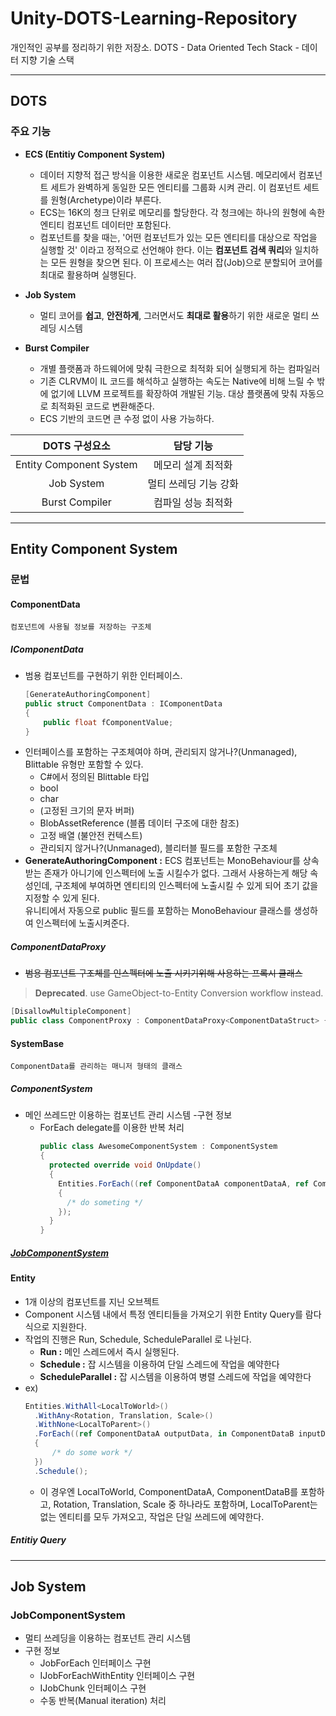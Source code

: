 # Unity-DOTS-Learning-Repository
개인적인 공부를 정리하기 위한 저장소.
DOTS - Data Oriented Tech Stack - 데이터 지향 기술 스택

---

## DOTS
### 주요 기능
- **ECS (Entitiy Component System)**
  - 데이터 지향적 접근 방식을 이용한 새로운 컴포넌트 시스템.
  메모리에서 컴포넌트 세트가 완벽하게 동일한 모든 엔티티를 그룹화 시켜 관리. 이 컴포넌트 세트를 원형(Archetype)이라 부른다.
  - ECS는 16K의 청크 단위로 메모리를 할당한다. 각 청크에는 하나의 원형에 속한 엔티티 컴포넌트 데이터만 포함된다.
  - 컴포넌트를 찾을 때는, '어떤 컴포넌트가 있는 모든 엔티티를 대상으로 작업을 실행할 것' 이라고 정적으로 선언해야 한다. 이는 **컴포넌트 검색 쿼리**와 일치하는 모든 원형을 찾으면 된다. 이 프로세스는 여러 잡(Job)으로 분할되어 코어를 최대로 활용하며 실행된다.
  
- **Job System**
  - 멀티 코어를 **쉽고**, **안전하게**, 그러면서도 **최대로 활용**하기 위한 새로운 멀티 쓰레딩 시스템
  
- **Burst Compiler**
  - 개별 플랫폼과 하드웨어에 맞춰 극한으로 최적화 되어 실행되게 하는 컴파일러
  - 기존 CLRVM이 IL 코드를 해석하고 실행하는 속도는 Native에 비해 느릴 수 밖에 없기에 LLVM 프로젝트를 확장하여 개발된 기능. 대상 플랫폼에 맞춰 자동으로 최적화된 코드로 변환해준다.
  - ECS 기반의 코드면 큰 수정 없이 사용 가능하다.


| DOTS 구성요소 | 담당 기능 |
| :---: | :---: |
| Entity Component System | 메모리 설계 최적화 |
| Job System | 멀티 쓰레딩 기능 강화 |
| Burst Compiler | 컴파일 성능 최적화 |

---
## Entity Component System
### 문법
#### ComponentData
    컴포넌트에 사용될 정보를 저장하는 구조체

  ##### IComponentData
  - 범용 컴포넌트를 구현하기 위한 인터페이스.
    ```csharp
    [GenerateAuthoringComponent]
    public struct ComponentData : IComponentData
    {
        public float fComponentValue;
    }
    ```
  - 인터페이스를 포함하는 구조체여야 하며, 관리되지 않거나?(Unmanaged), Blittable 유형만 포함할 수 있다.
    - C#에서 정의된 Blittable 타입
    - bool
    - char
    - (고정된 크기의 문자 버퍼)
    - BlobAssetReference<T> (블롭 데이터 구조에 대한 참조)
    - 고정 배열 (불안전 컨텍스트)
    - 관리되지 않거나?(Unmanaged), 블리터블 필드를 포함한 구조체
  - **GenerateAuthoringComponent :** ECS 컴포넌트는 MonoBehaviour를 상속받는 존재가 아니기에 인스펙터에 노출 시킬수가 없다. 그래서 사용하는게 해당 속성인데, 구조체에 부여하면 엔티티의 인스펙터에 노출시킬 수 있게 되어 초기 값을 지정할 수 있게 된다.   
  유니티에서 자동으로 public 필드를 포함하는 MonoBehaviour 클래스를 생성하여 인스펙터에 노출시켜준다. 

  ##### ComponentDataProxy
  - ~~범용 컴포넌트 구조체를 인스펙터에 노출 시키기위해 사용하는 프록시 클래스~~
  > **Deprecated**. use GameObject-to-Entity Conversion workflow instead.
  ```csharp
  [DisallowMultipleComponent]
  public class ComponentProxy : ComponentDataProxy<ComponentDataStruct> { }
```

#### SystemBase
    ComponentData를 관리하는 매니저 형태의 클래스

  ##### ComponentSystem
  - 메인 쓰레드만 이용하는 컴포넌트 관리 시스템
  -구현 정보
    - ForEach delegate를 이용한 반복 처리
      ```csharp
      public class AwesomeComponentSystem : ComponentSystem 
      {
        protected override void OnUpdate() 
        {
          Entities.ForEach((ref ComponentDataA componentDataA, ref ComponentDataB componentDataB) => 
          {
            /* do someting */
          }); 
        }
      }
      ```
  
  ##### [JobComponentSystem](https://github.com/3lueDahlia/Unity-DOTS-Learning-Repository/blob/master/README.md#JobComponentSystem)

#### Entity
- 1개 이상의 컴포넌트를 지닌 오브젝트
- Component 시스템 내에서 특정 엔티티들을 가져오기 위한 Entity Query를 람다식으로 지원한다.
- 작업의 진행은 Run, Schedule, ScheduleParallel 로 나뉜다.
  - **Run :** 메인 스레드에서 즉시 실행된다.
  - **Schedule :** 잡 시스템을 이용하여 단일 스레드에 작업을 예약한다
  - **ScheduleParallel :** 잡 시스템을 이용하여 병렬 스레드에 작업을 예약한다
- ex)
  ```csharp
  Entities.WithAll<LocalToWorld>()
    .WithAny<Rotation, Translation, Scale>()
    .WithNone<LocalToParent>()
    .ForEach((ref ComponentDataA outputData, in ComponentDataB inputData) =>
    {
        /* do some work */
    })
    .Schedule();
  ```
  - 이 경우엔 LocalToWorld, ComponentDataA, ComponentDataB를 포함하고, Rotation, Translation, Scale 중 하나라도 포함하며, LocalToParent는 없는 엔티티를 모두 가져오고, 작업은 단일 쓰레드에 예약한다.
  
##### Entitiy Query

---
## Job System
### JobComponentSystem
- 멀티 쓰레딩을 이용하는 컴포넌트 관리 시스템
- 구현 정보
  - JobForEach 인터페이스 구현
  - IJobForEachWithEntity 인터페이스 구현
  - IJobChunk 인터페이스 구현
  - 수동 반복(Manual iteration) 처리
